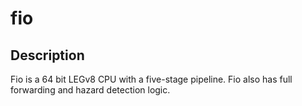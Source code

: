# fio

## Description
Fio is a 64 bit LEGv8 CPU with a five-stage pipeline. Fio also has full forwarding and hazard detection logic.